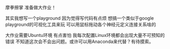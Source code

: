 摩拳擦掌 准备做大作业！

其实我想写一个playground 因为觉得写代码有点烦 想搞一个类似于google playground的可视化工具来玩 可以用鼠标拖动各个神经元定义连接关系啥的

大作业需要Ubuntu环境 有点害怕 我每次配置Linux环境都会出现大量不可预知的错误 不知道这次会不会出问题。或许可以用Anaconda来代替？有待摸索。


















